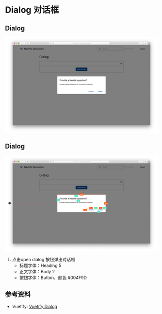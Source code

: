 # Dialog 对话框

## Dialog

![UI Framework Dialog](../../../imgs/ns_ui_framework/components/feedback/dialog.png)

## Dialog

![UI Framework Dialog Measure](../../../imgs/ns_ui_framework_measure/components/feedback/dialog.png)

1. 点击open dialog 按钮弹出对话框
    * 标题字体：Heading 5
    * 正文字体：Body 2
    * 按钮字体：Button，颜色 #004F9D

## 参考资料

* Vuetify: [Vuetify Dialog](https://vuetifyjs.com/en/components/dialogs/)
